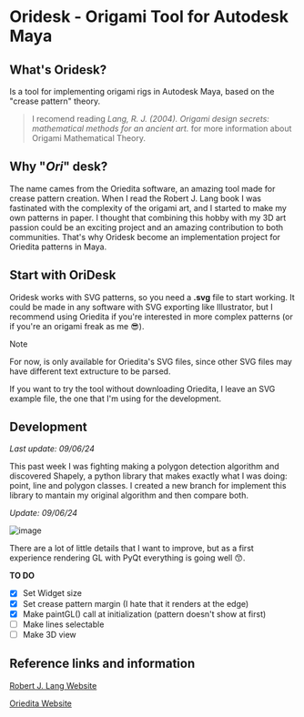 # Oridesk - Origami Tool for Autodesk Maya

## What's Oridesk?
Is a tool for implementing origami rigs in Autodesk Maya, based on the "crease pattern" theory.
> I recomend reading _Lang, R. J. (2004). Origami design secrets: mathematical methods for an ancient art._ for more information about Origami Mathematical Theory.

## Why "*Ori*" desk?
The name cames from the Oriedita software, an amazing tool made for crease pattern creation. When I read the Robert J. Lang book I was fastinated with the complexity of the origami art, and I started to make my own patterns in paper. I thought that combining this hobby with my 3D art passion could be an exciting project and an amazing contribution to both communities. That's why Oridesk become an implementation project for Oriedita patterns in Maya.

## Start with OriDesk
Oridesk works with SVG patterns, so you need a **.svg** file to start working. It could be made in any software with SVG exporting like Illustrator, but I recommend using Oriedita if you're interested in more complex patterns (or if you're an origami freak as me 😎).

> [!NOTE]
> For now, is only available for Oriedita's SVG files, since other SVG files may have different text extructure to be parsed.

If you want to try the tool without downloading Oriedita, I leave an SVG example file, the one that I'm using for the development.

## Development
_Last update: 09/06/24_

This past week I was fighting making a polygon detection algorithm and discovered Shapely, a python library that makes exactly what I was doing: point, line and polygon classes. I created a new branch for implement this library to mantain my original algorithm and then compare both.

_Update: 09/06/24_

![image](https://github.com/user-attachments/assets/c684b0c1-733a-4fa0-837f-981c88f734ba)

There are a lot of little details that I want to improve, but as a first experience rendering GL with PyQt everything is going well 😙.

**TO DO**
- [X] Set Widget size
- [X] Set crease pattern margin (I hate that it renders at the edge)
- [X] Make paintGL() call at initialization (pattern doesn't show at first)
- [ ] Make lines selectable
- [ ] Make 3D view

## Reference links and information
[Robert J. Lang Website](https://langorigami.com/)

[Oriedita Website](https://oriedita.github.io/)
